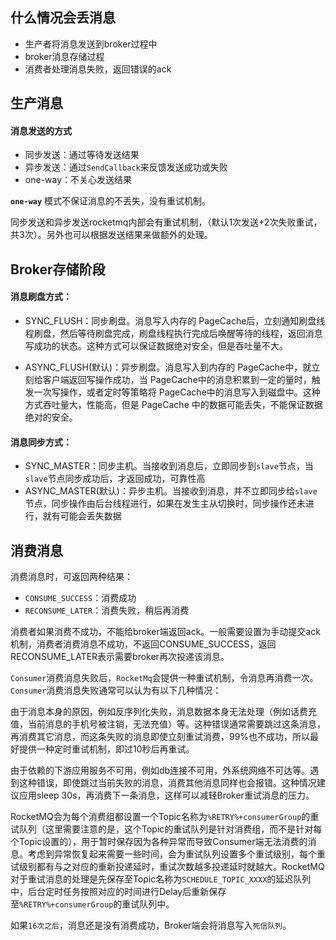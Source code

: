 



## 什么情况会丢消息

+ 生产者将消息发送到broker过程中
+ broker消息存储过程
+ 消费者处理消息失败，返回错误的ack



## 生产消息

#### 消息发送的方式

+ 同步发送：通过等待发送结果
+ 异步发送：通过`SendCallback`来反馈发送成功或失败
+ one-way：不关心发送结果



**`one-way`** 模式不保证消息的不丢失，没有重试机制。

同步发送和异步发送rocketmq内部会有重试机制，（默认1次发送+2次失败重试，共3次）。另外也可以根据发送结果来做额外的处理。



## Broker存储阶段

#### 消息刷盘方式：

+ SYNC_FLUSH：同步刷盘。消息写入内存的 PageCache后，立刻通知刷盘线程刷盘，然后等待刷盘完成，刷盘线程执行完成后唤醒等待的线程，返回消息写成功的状态。这种方式可以保证数据绝对安全，但是吞吐量不大。

+ ASYNC_FLUSH(默认)：异步刷盘。消息写入到内存的 PageCache中，就立刻给客户端返回写操作成功，当 PageCache中的消息积累到一定的量时，触发一次写操作，或者定时等策略将 PageCache中的消息写入到磁盘中。这种方式吞吐量大，性能高，但是 PageCache 中的数据可能丢失，不能保证数据绝对的安全。

  



#### 消息同步方式：

+ SYNC_MASTER：同步主机。当接收到消息后，立即同步到`slave`节点，当`slave`节点同步成功后，才返回成功，可靠性高
+ ASYNC_MASTER(默认)：异步主机。当接收到消息，并不立即同步给`slave`节点，同步操作由后台线程进行，如果在发生主从切换时，同步操作还未进行，就有可能会丢失数据





## 消费消息

消费消息时，可返回两种结果：

- `CONSUME_SUCCESS`：消费成功
- `RECONSUME_LATER`：消费失败，稍后再消费



消费者如果消费不成功，不能给broker端返回ack。一般需要设置为手动提交ack机制，消费者消费消息不成功，不返回CONSUME_SUCCESS，返回RECONSUME_LATER表示需要broker再次投递该消息。



`Consumer`消费消息失败后，`RocketMq`会提供一种重试机制，令消息再消费一次。`Consumer`消费消息失败通常可以认为有以下几种情况：

由于消息本身的原因，例如反序列化失败，消息数据本身无法处理（例如话费充值，当前消息的手机号被注销，无法充值）等。这种错误通常需要跳过这条消息，再消费其它消息，而这条失败的消息即使立刻重试消费，99%也不成功，所以最好提供一种定时重试机制，即过10秒后再重试。

由于依赖的下游应用服务不可用，例如db连接不可用，外系统网络不可达等。遇到这种错误，即使跳过当前失败的消息，消费其他消息同样也会报错。这种情况建议应用sleep 30s，再消费下一条消息，这样可以减轻Broker重试消息的压力。



RocketMQ会为每个消费组都设置一个Topic名称为`%RETRY%+consumerGroup`的重试队列（这里需要注意的是，这个Topic的重试队列是针对消费组，而不是针对每个Topic设置的），用于暂时保存因为各种异常而导致Consumer端无法消费的消息。考虑到异常恢复起来需要一些时间，会为重试队列设置多个重试级别，每个重试级别都有与之对应的重新投递延时，重试次数越多投递延时就越大。RocketMQ对于重试消息的处理是先保存至Topic名称为`SCHEDULE_TOPIC_XXXX`的延迟队列中，后台定时任务按照对应的时间进行Delay后重新保存至`%RETRY%+consumerGroup`的重试队列中。

如果`16次之后`，消息还是没有消费成功，Broker端会将消息写入`死信队列`。